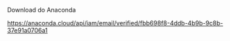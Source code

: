 Download do Anaconda

https://anaconda.cloud/api/iam/email/verified/fbb698f8-4ddb-4b9b-9c8b-37e91a0706a1
